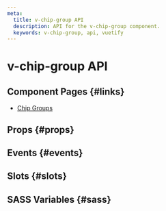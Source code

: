 ```yaml
---
meta:
  title: v-chip-group API
  description: API for the v-chip-group component.
  keywords: v-chip-group, api, vuetify
---
```


# v-chip-group API

<entry-ad />

## Component Pages {#links}

- [Chip Groups](components/chip-groups)

## Props {#props}

<api-section name="v-chip-group" section="props" />

## Events {#events}

<api-section name="v-chip-group" section="events" />

## Slots {#slots}

<api-section name="v-chip-group" section="slots" />

## SASS Variables {#sass}

<api-section name="v-chip-group" section="sass" />

<backmatter />
